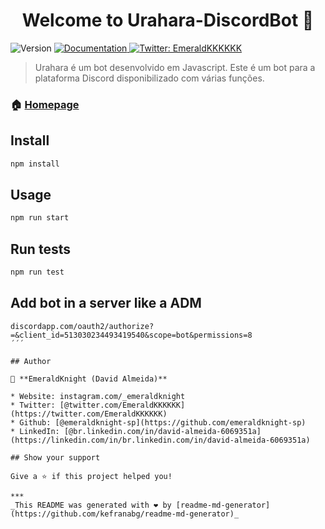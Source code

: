 <h1 align="center">Welcome to Urahara-DiscordBot 🤖</h1>
<p>
  <img alt="Version" src="https://img.shields.io/badge/version-1.0.1-blue.svg?cacheSeconds=2592000" />
  <a href="https://github.com/emeraldknight-sp/Urahara-DiscordBot" target="_blank">
    <img alt="Documentation" src="https://img.shields.io/badge/documentation-yes-brightgreen.svg" />
  </a>
  <a href="https://twitter.com/EmeraldKKKKKK" target="_blank">
    <img alt="Twitter: EmeraldKKKKKK" src="https://img.shields.io/twitter/follow/EmeraldKKKKKK.svg?style=social" />
  </a>
</p>

> Urahara é um bot desenvolvido em Javascript. Este é um bot para a plataforma Discord disponibilizado com várias funções.

### 🏠 [Homepage](https://github.com/emeraldknight-sp/Urahara-DiscordBot)

## Install

```sh
npm install
```

## Usage

```sh
npm run start
```

## Run tests

```sh
npm run test
```

## Add bot in a server like a ADM
```
discordapp.com/oauth2/authorize?=&client_id=513030234493419540&scope=bot&permissions=8
´´´

## Author

👤 **EmeraldKnight (David Almeida)**

* Website: instagram.com/_emeraldknight
* Twitter: [@twitter.com/EmeraldKKKKKK](https://twitter.com/EmeraldKKKKKK)
* Github: [@emeraldknight-sp](https://github.com/emeraldknight-sp)
* LinkedIn: [@br.linkedin.com/in/david-almeida-6069351a](https://linkedin.com/in/br.linkedin.com/in/david-almeida-6069351a)

## Show your support

Give a ⭐️ if this project helped you!

***
_This README was generated with ❤️ by [readme-md-generator](https://github.com/kefranabg/readme-md-generator)_
